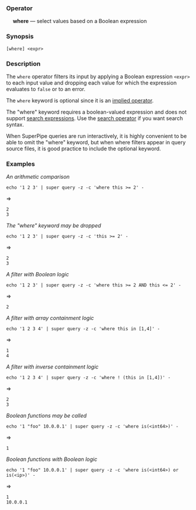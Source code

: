 ### Operator

&emsp; **where** &mdash; select values based on a Boolean expression

### Synopsis
```
[where] <expr>
```
### Description

The `where` operator filters its input by applying a Boolean expression `<expr>`
to each input value and dropping each value for which the expression evaluates
to `false` or to an error.

The `where` keyword is optional since it is an
[implied operator](../pipeline-model.md#implied-operators).

The "where" keyword requires a boolean-valued expression and does not support
[search expressions](../search-expressions.md).  Use the
[search operator](search.md) if you want search syntax.

When SuperPipe queries are run interactively, it is highly convenient to be able to omit
the "where" keyword, but when where filters appear in query source files,
it is good practice to include the optional keyword.

### Examples

_An arithmetic comparison_
```mdtest-command
echo '1 2 3' | super query -z -c 'where this >= 2' -
```
=>
```mdtest-output
2
3
```
_The "where" keyword may be dropped_
```mdtest-command
echo '1 2 3' | super query -z -c 'this >= 2' -
```
=>
```mdtest-output
2
3
```
_A filter with Boolean logic_
```mdtest-command
echo '1 2 3' | super query -z -c 'where this >= 2 AND this <= 2' -
```
=>
```mdtest-output
2
```
_A filter with array containment logic_
```mdtest-command
echo '1 2 3 4' | super query -z -c 'where this in [1,4]' -
```
=>
```mdtest-output
1
4
```
_A filter with inverse containment logic_
```mdtest-command
echo '1 2 3 4' | super query -z -c 'where ! (this in [1,4])' -
```
=>
```mdtest-output
2
3
```
_Boolean functions may be called_
```mdtest-command
echo '1 "foo" 10.0.0.1' | super query -z -c 'where is(<int64>)' -
```
=>
```mdtest-output
1
```
_Boolean functions with Boolean logic_
```mdtest-command
echo '1 "foo" 10.0.0.1' | super query -z -c 'where is(<int64>) or is(<ip>)' -
```
=>
```mdtest-output
1
10.0.0.1
```
